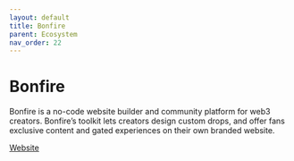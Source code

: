 ```yaml
---
layout: default
title: Bonfire
parent: Ecosystem
nav_order: 22
---
```

# Bonfire

Bonfire is a no-code website builder and community platform for web3 creators. Bonfire’s toolkit lets creators design custom drops, and offer fans exclusive content and gated experiences on their own branded website.

[Website](https://www.bonfire.xyz/)